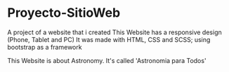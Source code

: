 # Proyecto-SitioWeb
A project of a website that i created
This Website has a responsive design (Phone, Tablet and PC)
It was made with HTML, CSS and SCSS; using bootstrap as a framework

This Website is about Astronomy. It's called 'Astronomia para Todos'

